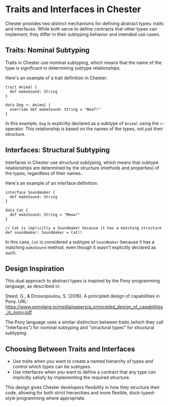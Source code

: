 # Traits and Interfaces in Chester

Chester provides two distinct mechanisms for defining abstract types: traits and interfaces. While both serve to define contracts that other types can implement, they differ in their subtyping behavior and intended use cases.

## Traits: Nominal Subtyping

Traits in Chester use nominal subtyping, which means that the name of the type is significant in determining subtype relationships.

Here's an example of a trait definition in Chester:

```chester,playground,editable
trait Animal {
  def makeSound: String
}

data Dog <: Animal {
  override def makeSound: String = "Woof!"
}
```

In this example, `Dog` is explicitly declared as a subtype of `Animal` using the `<:` operator. This relationship is based on the names of the types, not just their structure.

## Interfaces: Structural Subtyping

Interfaces in Chester use structural subtyping, which means that subtype relationships are determined by the structure (methods and properties) of the types, regardless of their names.

Here's an example of an interface definition:

```chester,playground,editable
interface Soundmaker {
  def makeSound: String
}

data Cat {
  def makeSound: String = "Meow!"
}

// Cat is implicitly a Soundmaker because it has a matching structure
def soundmaker: Soundmaker = Cat()
```

In this case, `Cat` is considered a subtype of `Soundmaker` because it has a matching `makeSound` method, even though it wasn't explicitly declared as such.

## Design Inspiration

This dual approach to abstract types is inspired by the Pony programming language, as described in:

Steed, G., & Drossopoulou, S. (2016). A principled design of capabilities in Pony. URL: https://www.ponylang.io/media/papers/a_prinicipled_design_of_capabilities_in_pony.pdf

The Pony language uses a similar distinction between traits (which they call "interfaces") for nominal subtyping and "structural types" for structural subtyping.

## Choosing Between Traits and Interfaces

- Use traits when you want to create a named hierarchy of types and control which types can be subtypes.
- Use interfaces when you want to define a contract that any type can implicitly satisfy by implementing the required structure.

This design gives Chester developers flexibility in how they structure their code, allowing for both strict hierarchies and more flexible, duck-typed-style programming where appropriate.